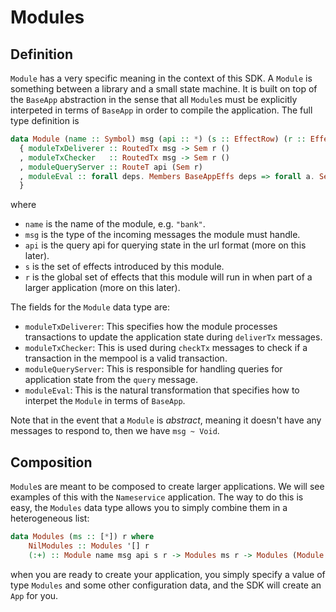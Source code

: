 # Modules

## Definition

`Module` has a very specific meaning in the context of this SDK. A `Module` is something between a library and a small state machine. It is built on top of the `BaseApp` abstraction in the sense that all `Module`s must be explicitly interpeted in terms of `BaseApp` in order to compile the application. The full type definition is

```haskell
data Module (name :: Symbol) msg (api :: *) (s :: EffectRow) (r :: EffectRow) = Module
  { moduleTxDeliverer :: RoutedTx msg -> Sem r ()
  , moduleTxChecker   :: RoutedTx msg -> Sem r ()
  , moduleQueryServer :: RouteT api (Sem r)
  , moduleEval :: forall deps. Members BaseAppEffs deps => forall a. Sem (s :& deps) a -> Sem deps a
  }
```

where

- `name` is the name of the module, e.g. `"bank"`.
- `msg` is the type of the incoming messages the module must handle.
- `api` is the query api for querying state in the url format (more on this later).  
- `s` is the set of effects introduced by this module.
- `r` is the global set of effects that this module will run in when part of a larger application (more on this later).

The fields for the `Module` data type are:

  - `moduleTxDeliverer`: This specifies how the module processes transactions to update the application state during `deliverTx` messages. 
  - `moduleTxChecker`: This is used during `checkTx` messages to check if a transaction in the mempool is a valid transaction.
  - `moduleQueryServer`: This is responsible for handling queries for application state from the `query` message.
  - `moduleEval`: This is the natural transformation that specifies how to interpet the `Module` in terms of `BaseApp`.

Note that in the event that a `Module` is _abstract_, meaning it doesn't have any messages to respond to, then we have `msg ~ Void`.

## Composition

`Module`s are meant to be composed to create larger applications. We will see examples of this with the `Nameservice` application. The way to do this is easy, the `Modules` data type allows you to simply combine them in a heterogeneous list:

```haskell
data Modules (ms :: [*]) r where
    NilModules :: Modules '[] r
    (:+) :: Module name msg api s r -> Modules ms r -> Modules (Module name msg api s r  ': ms) r
```

when you are ready to create your application, you simply specify a value of type `Modules` and some other configuration data, and the SDK will create an `App` for you.